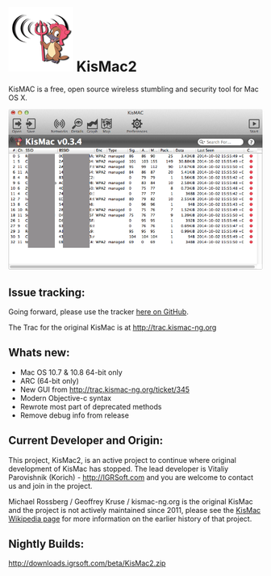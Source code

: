 <img src="https://raw.githubusercontent.com/IGRSoft/KisMac2/master/Resources/Images.xcassets/AppIcon.appiconset/icon_128x128.png"> KisMac2
======

KisMAC is a free, open source wireless stumbling and security tool for Mac OS X. 

<img src="https://raw.githubusercontent.com/IGRSoft/KisMac2/master/Resources/screenshot.png">

Issue tracking:
-------

Going forward, please use the tracker <a href="https://github.com/IGRSoft/KisMac2/issues">here on GitHub</a>.

The Trac for the original KisMac is at http://trac.kismac-ng.org

Whats new:
-------

* Mac OS 10.7 & 10.8 64-bit only
* ARC (64-bit only)
* New GUI from http://trac.kismac-ng.org/ticket/345
* Modern Objective-c syntax
* Rewrote most part of deprecated methods
* Remove debug info from release

Current Developer and Origin:
-------

This project, KisMac2, is an active project to continue where original development of KisMac has stopped. The lead developer is Vitaliy Parovishnik (Korich) - http://IGRSoft.com and you are welcome to contact us and join in the project.

Michael Rossberg / Geoffrey Kruse / kismac-ng.org is the original KisMac and the project is not actively maintained since 2011, please see the <a href="https://en.wikipedia.org/wiki/KisMAC">KisMac Wikipedia page</a> for more information on the earlier history of that project.



Nightly Builds:
-------

http://downloads.igrsoft.com/beta/KisMac2.zip
